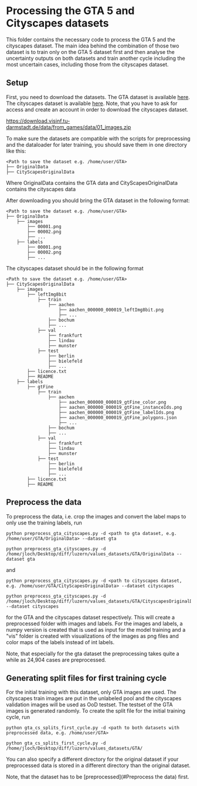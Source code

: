 # Processing the GTA 5 and Cityscapes datasets

This folder contains the necessary code to process the GTA 5 and the cityscapes dataset. The main idea behind the combination
of those two dataset is to train only on the GTA 5 dataset first and then analyse the uncertainty outputs on both 
datasets and train another cycle including the most uncertain cases, including those from the cityscapes dataset.

## Setup

First, you need to download the datasets. The GTA dataset is available 
[here](https://download.visinf.tu-darmstadt.de/data/from_games/). 
The cityscapes dataset is available [here](https://www.cityscapes-dataset.com). 
Note, that you have to ask for access and create an account in order to download the cityscapes dataset.

https://download.visinf.tu-darmstadt.de/data/from_games/data/01_images.zip

To make sure the datasets are compatible with the scripts for preprocessing and the dataloader for later training, 
you should save them in one directory like this:

    <Path to save the dataset e.g. /home/user/GTA>
    ├── OriginalData
    ├── CityScapesOriginalData

Where OriginalData contains the GTA data and CityScapesOriginalData contains the cityscapes data

After downloading you should bring the GTA dataset in the following format:

    <Path to save the dataset e.g. /home/user/GTA>
    ├── OriginalData
        ├── images
            ├── 00001.png
            ├── 00002.png
            ├── ...
        ├── labels
            ├── 00001.png
            ├── 00002.png
            ├── ...

The cityscapes dataset should be in the following format

    <Path to save the dataset e.g. /home/user/GTA>
    ├── CityScapesOriginalData
        ├── images
            ├── leftImg8bit
                ├── train
                    ├── aachen
                        ├── aachen_000000_000019_leftImg8bit.png
                        ├── ...
                    ├── bochum
                    ├── ...
                ├── val
                    ├── frankfurt
                    ├── lindau
                    ├── munster
                ├── test
                    ├── berlin
                    ├── bielefeld
                    ├── ...
            ├── licence.txt
            ├── README
        ├── labels
            ├── gtFine
                ├── train
                    ├── aachen
                        ├── aachen_000000_000019_gtFine_color.png
                        ├── aachen_000000_000019_gtFine_instanceIds.png
                        ├── aachen_000000_000019_gtFine_labelIds.png
                        ├── aachen_000000_000019_gtFine_polygons.json
                        ├── ...
                    ├── bochum
                    ├── ...
                ├── val
                    ├── frankfurt
                    ├── lindau
                    ├── munster
                ├── test
                    ├── berlin
                    ├── bielefeld
                    ├── ...
            ├── licence.txt
            ├── README

## Preprocess the data

To preprocess the data, i.e. crop the images and convert the label maps to only use the training labels, run

```
python preprocess_gta_cityscapes.py -d <path to gta dataset, e.g. /home/user/GTA/OriginalData> --dataset gta

python preprocess_gta_cityscapes.py -d /home/jloch/Desktop/diff/luzern/values_datasets/GTA/OriginalData --dataset gta
```

and 

```
python preprocess_gta_cityscapes.py -d <path to cityscapes dataset, e.g. /home/user/GTA/CityScapesOriginalData> --dataset cityscapes

python preprocess_gta_cityscapes.py -d /home/jloch/Desktop/diff/luzern/values_datasets/GTA/CityscapesOriginalData --dataset cityscapes
```

for the GTA and the cityscapes dataset respectively. This will create a preprocessed folder with images and labels.
For the images and labels, a numpy version is created that is used as input for the model training and a "vis" folder
is created with visualizations of the images as png files and color maps of the labels instead of int labels.

Note, that especially for the gta dataset the preprocessing takes quite a while as 24,904 cases are preprocessed.

## Generating split files for first training cycle

For the initial training with this dataset, only GTA images are used. The cityscapes train images are put in the 
unlabeled pool and the cityscapes validation images will be used as OoD testset. The testset of the GTA images is 
generated randomly. To create the split file for the initial training cycle, run

```
python gta_cs_splits_first_cycle.py -d <path to both datasets with preprocessed data, e.g. /home/user/GTA>

python gta_cs_splits_first_cycle.py -d /home/jloch/Desktop/diff/luzern/values_datasets/GTA/
```

You can also specify a different directory for the original dataset if your preprocessed data is stored in a different
directory than the original dataset.

Note, that the dataset has to be [preprocessed](#Preprocess the data) first.


